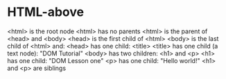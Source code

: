 # HTML-above
&lt;html> is the root node &lt;html> has no parents &lt;html> is the parent of &lt;head> and &lt;body> &lt;head> is the first child of &lt;html> &lt;body> is the last child of &lt;html> and:  &lt;head> has one child: &lt;title> &lt;title> has one child (a text node): "DOM Tutorial" &lt;body> has two children: &lt;h1> and &lt;p> &lt;h1> has one child: "DOM Lesson one" &lt;p> has one child: "Hello world!" &lt;h1> and &lt;p> are siblings
